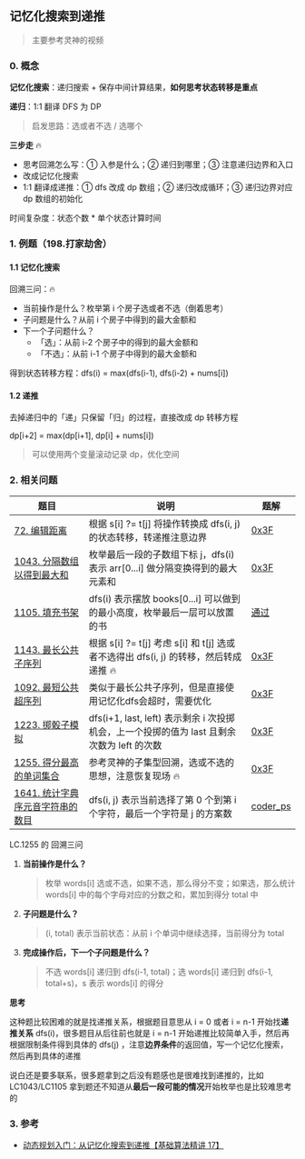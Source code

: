 ## 记忆化搜索到递推

> 主要参考灵神的视频

### 0. 概念

**记忆化搜索**：递归搜索 + 保存中间计算结果，**如何思考状态转移是重点**

**递归**：1:1 翻译 DFS 为 DP

> 启发思路：选或者不选 / 选哪个

**三步走** :fire:

- 思考回溯怎么写：① 入参是什么；② 递归到哪里；③ 注意递归边界和入口
- 改成记忆化搜索
- 1:1 翻译成递推：① dfs 改成 dp 数组；② 递归改成循环；③ 递归边界对应 dp 数组的初始化

时间复杂度：状态个数 * 单个状态计算时间



### 1. 例题（198.打家劫舍）

#### 1.1 记忆化搜索

回溯三问：:fire:

- 当前操作是什么？枚举第 i 个房子选或者不选（倒着思考）
- 子问题是什么？从前 i 个房子中得到的最大金额和
- 下一个子问题什么？
  - 「选」：从前 i-2 个房子中的得到的最大金额和
  - 「不选」：从前 i-1 个房子中得到的最大金额和

得到状态转移方程：dfs(i) = max(dfs(i-1), dfs(i-2) + nums[i])



#### 1.2 递推

去掉递归中的「递」只保留「归」的过程，直接改成 dp 转移方程

dp[i+2] = max(dp[i+1], dp[i] + nums[i])

> 可以使用两个变量滚动记录 dp，优化空间



### 2. 相关问题

| 题目                                                         | 说明                                                         | 题解                                                         |
| ------------------------------------------------------------ | ------------------------------------------------------------ | ------------------------------------------------------------ |
| [72. 编辑距离](https://leetcode.cn/problems/edit-distance/)  | 根据 s[i] ?= t[j] 将操作转换成 dfs(i, j) 的状态转移，转递推注意边界 | [0x3F](https://leetcode.cn/problems/edit-distance/solution/jiao-ni-yi-bu-bu-si-kao-dong-tai-gui-hua-uo5q/) |
| [1043. 分隔数组以得到最大和](https://leetcode.cn/problems/partition-array-for-maximum-sum/) | 枚举最后一段的子数组下标 j，dfs(i) 表示 arr[0...i] 做分隔变换得到的最大元素和 | [0x3F](https://leetcode.cn/problems/partition-array-for-maximum-sum/solution/jiao-ni-yi-bu-bu-si-kao-dong-tai-gui-hua-rq5i/) |
| [1105. 填充书架](https://leetcode.cn/problems/filling-bookcase-shelves/) | dfs(i) 表示摆放 books[0...i] 可以做到的最小高度，枚举最后一层可以放置的书 | [通过](https://leetcode.cn/submissions/detail/426015835/)    |
| [1143. 最长公共子序列](https://leetcode.cn/problems/longest-common-subsequence/) | 根据 s[i] ?= t[j] 考虑 s[i] 和 t[j] 选或者不选得出 dfs(i, j) 的转移，然后转成递推 :fire: | [0x3F](https://leetcode.cn/problems/longest-common-subsequence/solution/jiao-ni-yi-bu-bu-si-kao-dong-tai-gui-hua-lbz5/) |
| [1092. 最短公共超序列](https://leetcode.cn/problems/shortest-common-supersequence/) | 类似于最长公共子序列，但是直接使用记忆化dfs会超时，需要优化  | [0x3F](https://leetcode.cn/problems/shortest-common-supersequence/solution/cong-di-gui-dao-di-tui-jiao-ni-yi-bu-bu-auy8z/) |
| [1223. 掷骰子模拟](https://leetcode.cn/problems/dice-roll-simulation/) | dfs(i+1, last, left) 表示剩余 i 次投掷机会，上一个投掷的值为 last 且剩余次数为 left 的次数 | [0x3F](https://leetcode.cn/problems/dice-roll-simulation/solution/jiao-ni-yi-bu-bu-si-kao-dong-tai-gui-hua-sje6/) |
| [1255. 得分最高的单词集合](https://leetcode.cn/problems/maximum-score-words-formed-by-letters/) | 参考灵神的子集型回溯，选或不选的思想，注意恢复现场 :fire:    | [0x3F](https://leetcode.cn/problems/maximum-score-words-formed-by-letters/solution/hui-su-san-wen-si-kao-hui-su-wen-ti-de-t-kw3y/) |
| [1641. 统计字典序元音字符串的数目](https://leetcode.cn/problems/count-sorted-vowel-strings/) | dfs(i, j) 表示当前选择了第 0 个到第 i 个字符，最后一个字符是 j 的方案数 | [coder_ps](https://leetcode.cn/problems/count-sorted-vowel-strings/solution/cong-ji-yi-hua-sou-suo-dao-di-tui-by-cod-1vi1/) |



LC.1255 的 回溯三问

1. **当前操作是什么？**

   > 枚举 words[i] 选或不选，如果不选，那么得分不变；如果选，那么统计 words[i] 中的每个字母对应的分数之和，累加到得分 total 中

2. **子问题是什么？**

   > (i, total) 表示当前状态：从前 i 个单词中继续选择，当前得分为 total

3. **完成操作后，下一个子问题是什么？**

   > 不选 words[i] 递归到 dfs(i-1, total)；选 words[i] 递归到 dfs(i-1, total+s)，s 表示 words[i] 的得分



**思考**

这种题比较困难的就是找递推关系，根据题目意思从 i = 0 或者 i = n-1 开始找**递推关系** dfs(i)，很多题目从后往前也就是 i = n-1 开始递推比较简单入手，然后再根据限制条件得到具体的 dfs(j) ，注意**边界条件**的返回值，写一个记忆化搜索，然后再到具体的递推

说白还是要多联系，很多题拿到之后没有题感也是很难找到递推的，比如 LC1043/LC1105 拿到题还不知道从**最后一段可能的情况**开始枚举也是比较难思考的



### 3. 参考

- [动态规划入门：从记忆化搜索到递推【基础算法精讲 17】](https://www.bilibili.com/video/BV1Xj411K7oF)

